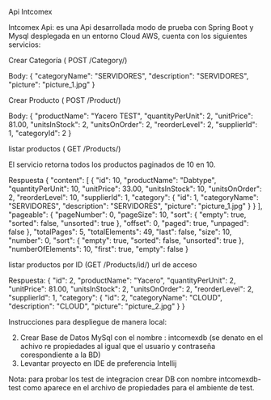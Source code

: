 Api Intcomex



Intcomex Api:  es una Api desarrollada modo de prueba con Spring Boot y Mysql desplegada en un 
entorno Cloud AWS, cuenta con los siguientes servicios:

Crear Categoría ( POST /Category/) 



Body: { 
     "categoryName": "SERVIDORES", 
     "description": "SERVIDORES", 
     "picture": "picture_1.jpg" 
}

Crear Producto ( POST /Product/) 


Body: { 
      "productName": "Yacero TEST", 
      "quantityPerUnit": 2, 
      "unitPrice": 81.00, 
      "unitsInStock": 2, 
      "unitsOnOrder": 2,
      "reorderLevel": 2, 
      "supplierId": 1, 
      "categoryId": 2 
}

listar productos ( GET /Products/) 



El servicio retorna todos los productos paginados de 10 en 10.

Respuesta {
    "content": [
            {
                "id": 10,
                "productName": "Dabtype",
                "quantityPerUnit": 10,
                "unitPrice": 33.00,
                "unitsInStock": 10,
                "unitsOnOrder": 2,
                "reorderLevel": 10,
                "supplierId": 1,
                "category": {
                    "id": 1,
                    "categoryName": "SERVIDORES",
                    "description": "SERVIDORES",
                    "picture": "picture_1.jpg"
                }
           }
    ],
    "pageable": {
        "pageNumber": 0,
        "pageSize": 10,
        "sort": {
            "empty": true,
            "sorted": false,
            "unsorted": true
        },
        "offset": 0,
        "paged": true,
        "unpaged": false
    },
    "totalPages": 5,
    "totalElements": 49,
    "last": false,
    "size": 10,
    "number": 0,
    "sort": {
        "empty": true,
        "sorted": false,
        "unsorted": true
    },
    "numberOfElements": 10,
    "first": true,
    "empty": false
}


listar productos por ID (GET /Products/id/) url de acceso


Respuesta: {
        "id": 2,
        "productName": "Yacero",
        "quantityPerUnit": 2,
        "unitPrice": 81.00,
        "unitsInStock": 2,
        "unitsOnOrder": 2,
        "reorderLevel": 2,
        "supplierId": 1,
        "category": {
        "id": 2,
        "categoryName": "CLOUD",
        "description": "CLOUD",
        "picture": "picture_2.jpg"
        }
}

Instrucciones para despliegue de manera local:


2) Crear Base de Datos MySql con el nombre : intcomexdb 
  (se denato en el achivo re propiedades al igual que el usuario y contraseña corespondiente  a la BD)
3) Levantar proyecto en IDE de preferencia Intellij

Nota: para probar los test de integracion  crear DB con nombre intcomexdb-test como aparece en el archivo de propiedades para el ambiente de test.


